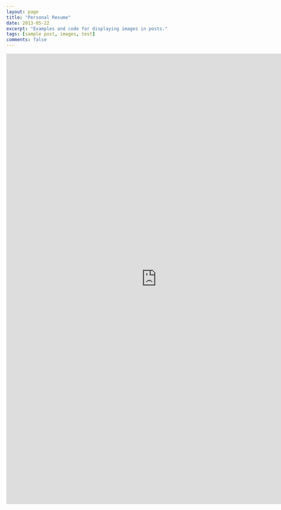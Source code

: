 ```yaml
---
layout: page
title: "Personal Resume"
date: 2013-05-22
excerpt: "Examples and code for displaying images in posts."
tags: [sample post, images, test]
comments: false
---
```

<embed width="800" height="1200" src="https://aiologybay.github.io/assets/pdf/PersonalResume_LiQiu.pdf">
